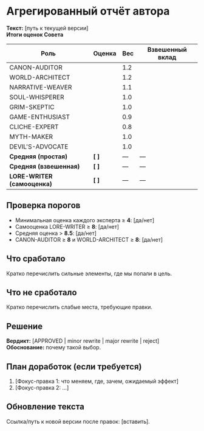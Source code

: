 # Агрегированный отчёт автора

**Текст:** [путь к текущей версии]  
**Итоги оценок Совета**

| Роль              | Оценка | Вес | Взвешенный вклад |
|-------------------|--------|-----|------------------|
| CANON-AUDITOR     |        | 1.2 |                  |
| WORLD-ARCHITECT   |        | 1.2 |                  |
| NARRATIVE-WEAVER  |        | 1.1 |                  |
| SOUL-WHISPERER    |        | 1.0 |                  |
| GRIM-SKEPTIC      |        | 1.0 |                  |
| GAME-ENTHUSIAST   |        | 0.9 |                  |
| CLICHE-EXPERT     |        | 0.8 |                  |
| MYTH-MAKER        |        | 1.0 |                  |
| DEVIL'S-ADVOCATE  |        | 1.0 |                  |
| **Средняя (простая)** | **[ ]** |  —  | — |
| **Средняя (взвешенная)** | **[ ]** | — | — |
| **LORE-WRITER (самооценка)** | **[ ]** | — | — |

## Проверка порогов
- Минимальная оценка каждого эксперта ≥ **4**: [да/нет]  
- Самооценка LORE-WRITER ≥ **8**: [да/нет]  
- Средняя оценка > **8.5**: [да/нет]  
- CANON-AUDITOR ≥ **8** и WORLD-ARCHITECT ≥ **8**: [да/нет]  

## Что сработало
Кратко перечислить сильные элементы, где мы попали в цель.

## Что не сработало
Кратко перечислить слабые места, требующие правки.

## Решение
**Вердикт:** [APPROVED | minor rewrite | major rewrite | reject]  
**Обоснование:** почему такой выбор.

## План доработок (если требуется)
1. [Фокус-правка 1: что меняем, где, зачем, ожидаемый эффект]  
2. [Фокус-правка 2: …]  

## Обновление текста
Ссылка/путь к новой версии после правок: [вставить].

